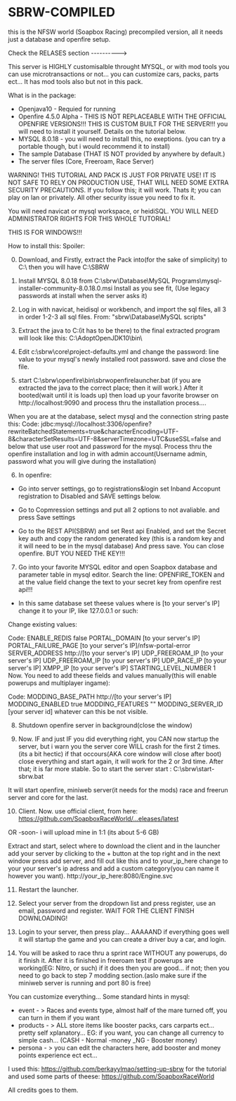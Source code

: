 # SBRW-COMPILED
this is the NFSW world (Soapbox Racing) precompiled version, all it needs just a database and openfire setup.

Check the RELASES section ---------->

This server is HIGHLY customisalble throught MYSQL, or with mod tools you can use microtransactions or not... you can customize cars, packs, parts ect... It has mod tools also but not in this pack.

What is in the package:

- Openjava10 - Requied for running
- Openfire 4.5.0 Alpha - THIS IS NOT REPLACEABLE WITH THE OFFICIAL OPENFIRE VERSIONS!!! THIS IS CUSTOM BUILT FOR THE SERVER!!! you will need to install it yourself. Details on the tutorial below.
- MYSQL 8.0.18 - you will need to install this, no exeptions. (you can try a portable though, but i would recommend it to install)
- The sample Database (THAT IS NOT provided by anywhere by default.)
- The server files (Core, Freeroam, Race Server)

WARNING! THIS TUTORIAL AND PACK IS JUST FOR PRIVATE USE! IT IS NOT SAFE TO RELY ON PRODUCTION USE, THAT WILL NEED SOME EXTRA SECURITY PRECAUTIONS. If you follow this; it will work. Thats it; you can play on lan or privately. All other security issue you need to fix it.

You will need navicat or mysql workspace, or heidiSQL.
YOU WILL NEED ADMINISTRATOR RIGHTS FOR THIS WHOLE TUTORIAL!

THIS IS FOR WINDOWS!!!

How to install this:
Spoiler: 

0. Download, and Firstly, extract the Pack into(for the sake of simplicity) to C:\ then you will have C:\SBRW

1. Install MYSQL 8.0.18 from C:\sbrw\Database\MySQL Programs\mysql-installer-community-8.0.18.0.msi
Install as you see fit, (Use legacy passwords at install when the server asks it)

2. Log in with navicat, heidisql or workbench, and import the sql files, all 3 in order 1-2-3 all sql files.
From: "sbrw\Database\MySQL scripts"

3. Extract the java to C:\(it has to be there) to the final extracted program will look like this: C:\AdoptOpenJDK10\bin\

4. Edit c:\sbrw\core\project-defaults.yml and change the password: line value to your mysql's newly installed root password. save and close the file.

5. start C:\sbrw\openfire\bin\sbrwopenfirelauncher.bat (if you are extracted the java to the correct place; then it will work.) After it booted(wait until it is loads up) then load up your favorite browser on http://localhost:9090 and process thru the installation process....

When you are at the database, select mysql and the connection string paste this:
Code:
jdbc:mysql://localhost:3306/openfire?rewriteBatchedStatements=true&characterEncoding=UTF-8&characterSetResults=UTF-8&serverTimezone=UTC&useSSL=false
and below that use user root and password for the mysql. Process thru the openfire installation and log in with admin account(Username admin, password what you will give during the installation)

6. In openfire:

- Go into server settings, go to registrations&login set Inband Accopunt registration to Disabled and SAVE settings below.

- Go to Copmression settings and put all 2 options to not avaliable. and press Save settings

- Go to the REST API(SBRW) and set Rest api Enabled, and set the Secret key auth and copy the random generated key (this is a random key and it will need to be in the mysql database) And press save.
You can close openfire. BUT YOU NEED THE KEY!!!

7. Go into your favorite MYSQL editor and open Soapbox database and parameter table in mysql editor.
Search the line: OPENFIRE_TOKEN and at the value field change the text to your secret key from openfire rest api!!!

- In this same database set theese values where is [to your server's IP] change it to your IP, like 127.0.0.1 or such:

Change existing values:

Code:
ENABLE_REDIS false
PORTAL_DOMAIN [to your server's IP]
PORTAL_FAILURE_PAGE [to your server's IP]/nfsw-portal-error
SERVER_ADDRESS http://[to your server's IP]
UDP_FREEROAM_IP [to your server's IP]
UDP_FREEROAM_IP [to your server's IP]
UDP_RACE_IP [to your server's IP]
XMPP_IP [to your server's IP]
STARTING_LEVEL_NUMBER 1
Now. You need to add theese fields and values manually(this will enable powerups and multiplayer ingame):

Code:
MODDING_BASE_PATH    http://[to your server's IP]
MODDING_ENABLED    true
MODDING_FEATURES    ""
MODDING_SERVER_ID [your server id] whatever can this be not visible.

8. Shutdown openfire server in background(close the window)

9. Now. IF and just IF you did everything right, you CAN now startup the server, but i warn you the server core WILL crash for the first 2 times. (its a bit hectic) if that occours(AKA core window will close after boot)
close everything and start again, it will work for the 2 or 3rd time. After that; it is far more stable.
So to start the server start : C:\sbrw\start-sbrw.bat

It will start openfire, miniweb server(it needs for the mods) race and freerun server and core for the last.

10. Client. Now. use official client, from here: https://github.com/SoapboxRaceWorld/...eleases/latest

OR -soon- i will upload mine in 1:1 (its about 5-6 GB)

Extract and start, select where to download the client and in the launcher add your server by clicking to the + button at the top right and in the next window press add server, and fill out like this and to your_ip_here change to your your server's ip adress and add a custom category(you can name it however you want).
http://your_ip_here:8080/Engine.svc

11. Restart the launcher.

12. Select your server from the dropdown list and press register, use an email, password and register. WAIT FOR THE CLIENT FINISH DOWNLOADING!

13. Login to your server, then press play... AAAAAND if everything goes well it will startup the game and
you can create a driver buy a car, and login.

14. You will be asked to race thru a sprint race WITHOUT any powerups, do it finish it. After it is finished in freeroam test if powerups are working(EG: Nitro, or such) if it does then you are good... if not; then you need to go back to step 7 modding section.(aslo make sure if the miniweb server is running and port 80 is free)


You can customize everything... Some standard hints in mysql:

- event - > Races and events type, almost half of the mare turned off, you can turn in them if you want
- products - > ALL store items like booster packs, cars carparts ect... pretty self xplanatory... EG: if you want, you can change all currency to simple cash... (CASH - Normal -money _NG - Booster money)
- persona - > you can edit the characters here, add booster and money points experience ect ect...

I used this: https://github.com/berkayylmao/setting-up-sbrw for the tutorial
and used some parts of theese: https://github.com/SoapboxRaceWorld

All credits goes to them.
